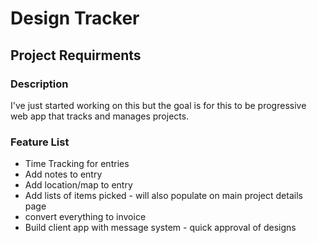 # Design Tracker

## Project Requirments

### Description 
I've just started working on this but the goal is for this to be progressive web app that tracks and manages projects. 

### Feature List

- Time Tracking for entries
- Add notes to entry
- Add location/map to entry
- Add lists of items picked - will also populate on main project details page
- convert everything to invoice
- Build client app with message system - quick approval of designs